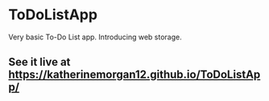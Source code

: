 # ToDoListApp
Very basic To-Do List app. Introducing web storage.

## See it live at https://katherinemorgan12.github.io/ToDoListApp/ 
